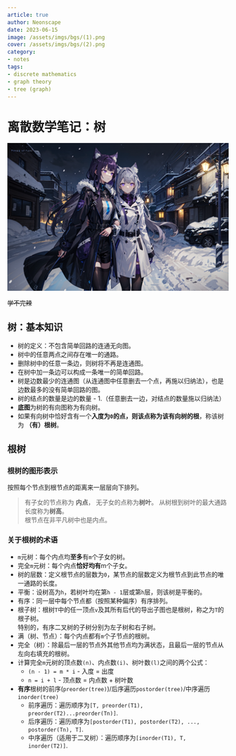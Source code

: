 ```yaml
---
article: true
author: Neonscape
date: 2023-06-15
image: /assets/imgs/bgs/(1).png
cover: /assets/imgs/bgs/(2).png
category: 
- notes
tags:
- discrete mathematics
- graph theory
- tree (graph)
---
```


# 离散数学笔记：树

![好看的](/assets/imgs/bgs/(9).png)

~~学不完辣~~

<!-- more -->

## 树：基本知识

- 树的定义：不包含简单回路的连通无向图。
- 树中的任意两点之间存在唯一的通路。
- 删除树中的任意一条边，则树将不再是连通图。
- 在树中加一条边可以构成一条唯一的简单回路。
- 树是边数最少的连通图（从连通图中任意删去一个点，再施以归纳法），也是边数最多的没有简单回路的图。
- 树的结点的数量是边的数量 - 1.（任意删去一边，对结点的数量施以归纳法）
- **底图**为树的有向图称为有向树。
- 如果有向树中恰好含有一个**入度为`0`**的点，则该点称为该有向树的**根**，称该树为 **（有）根树**。

## 根树

### 根树的图形表示
按照每个节点到根节点的距离来一层层向下排列。

> 有子女的节点称为 **内点**， 无子女的点称为**树叶**。
> 从树根到树叶的最大通路长度称为**树高**。
> <br>根节点在非平凡树中也是内点。

### 关于根树的术语

- `m`元树：每个内点均**至多**有`m`个子女的树。
- 完全`m`元树：每个内点**恰好均有**m个子女。
- 树的层数：定义根节点的层数为`0`，某节点的层数定义为根节点到此节点的唯一通路的长度。
- 平衡：设树高为`h`，若树叶均在第`h - 1`层或第`h`层，则该树是平衡的。
- 有序：同一层中每个节点都（按照某种偏序）有序排列。
- 根子树：根树`T`中的任一顶点`v`及其所有后代的导出子图也是根树，称之为`T`的根子树。<br>特别的，有序二叉树的子树分别为左子树和右子树。
- 满（树、节点）：每个内点都有`m`个子节点的根树。
- 完全（树）：除最后一层的节点外其他节点均为满状态，且最后一层的节点从左向右填充的根树。
- 计算完全`m`元树的顶点数`(n)`、内点数`(i)`、树叶数`(l)`之间的两个公式：
  - `(n - 1) = m * i` - 入度 = 出度
  - `n = i + l` - 顶点数 = 内点数 + 树叶数
- **有序**根树的前序(`preorder(tree)`)/后序遍历`postorder(tree)`/中序遍历`inorder(tree)`
  - 前序遍历：遍历顺序为`[T, preorder(T1), preorder(T2)...preorder(Tn)]`.
  - 后序遍历：遍历顺序为`[postorder(T1), postorder(T2), ..., postorder(Tn), T]`.
  - 中序遍历（适用于二叉树）：遍历顺序为`[inorder(T1), T, inorder(T2)]`.
